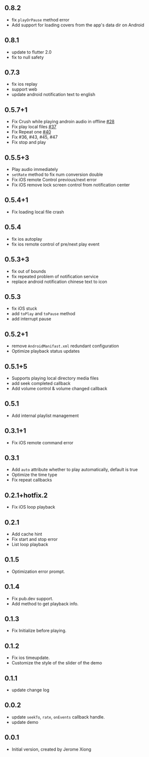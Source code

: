 ## 0.8.2
- fix `playOrPause` method error
- Add support for loading covers from the app's data dir on Android

## 0.8.1
- update to flutter 2.0
- fix to null safety

## 0.7.3
- fix ios replay
- support web
- update android notification text to english

## 0.5.7+1
- Fix Crush while playing androin audio in offline [#28](https://github.com/jeromexiong/audio_manager/issues/28)
- Fix play local files [#37](https://github.com/jeromexiong/audio_manager/issues/37)
- Fix Repeat one [#40](https://github.com/jeromexiong/audio_manager/issues/40)
- Fix #36, #43, #45, #47
- Fix stop and play

## 0.5.5+3

- Play audio immediately
- `setRate` method to fix num conversion double
- Fix iOS remote Control previous/next error
- Fix iOS remove lock screen control from notification center

## 0.5.4+1

- Fix loading local file crash

## 0.5.4

- fix ios autoplay
- fix ios remote control of pre/next play event

## 0.5.3+3

- fix out of bounds
- fix repeated problem of notification service
- replace android notification chinese text to icon

## 0.5.3

- fix iOS stuck
- add `toPlay` and `toPause` method
- add interrupt pause

## 0.5.2+1

- remove `AndroidManifast.xml` redundant configuration
- Optimize playback status updates

## 0.5.1+5

- Supports playing local directory media files
- add seek completed callback
- Add volume control & volume changed callback

## 0.5.1

- Add internal playlist management

## 0.3.1+1

- Fix iOS remote command error

## 0.3.1

- Add `auto` attribute whether to play automatically, default is true
- Optimize the time type
- Fix repeat callbacks

## 0.2.1+hotfix.2

- Fix iOS loop playback

## 0.2.1

- Add cache hint
- Fix start and stop error
- List loop playback

## 0.1.5

- Optimization error prompt.

## 0.1.4

- Fix pub.dev support.
- Add method to get playback info.

## 0.1.3

- Fix Initialize before playing.

## 0.1.2

- Fix ios timeupdate.
- Customize the style of the slider of the demo

## 0.1.1

- update change log

## 0.0.2

- update `seekTo`, `rate`, `onEvents` callback handle.
- update demo

## 0.0.1

- Initial version, created by Jerome Xiong